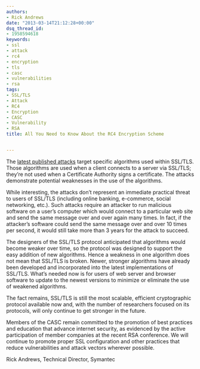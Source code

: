 ```yaml
---
authors:
- Rick Andrews
date: "2013-03-14T21:12:28+00:00"
dsq_thread_id:
- 1958594618
keywords:
- ssl
- attack
- rc4
- encryption
- tls
- casc
- vulnerabilities
- rsa
tags:
- SSL/TLS
- Attack
- RC4
- Encryption
- CASC
- Vulnerability
- RSA
title: All You Need to Know About the RC4 Encryption Scheme


---
```

The [latest published attacks][1] target specific algorithms used within SSL/TLS. Those algorithms are used when a client connects to a server via SSL/TLS; they’re not used when a Certificate Authority signs a certificate. The attacks demonstrate potential weaknesses in the use of the algorithms.

While interesting, the attacks don’t represent an immediate practical threat to users of SSL/TLS (including online banking, e-commerce, social networking, etc.). Such attacks require an attacker to run malicious software on a user’s computer which would connect to a particular web site and send the same message over and over again many times. In fact, if the attacker’s software could send the same message over and over 10 times per second, it would still take more than 3 years for the attack to succeed.

The designers of the SSL/TLS protocol anticipated that algorithms would become weaker over time, so the protocol was designed to support the easy addition of new algorithms. Hence a weakness in one algorithm does not mean that SSL/TLS is broken. Newer, stronger algorithms have already been developed and incorporated into the latest implementations of SSL/TLS. What’s needed now is for users of web server and browser software to update to the newest versions to minimize or eliminate the use of weakened algorithms.

The fact remains, SSL/TLS is still the most scalable, efficient cryptographic protocol available now and, with the number of researchers focused on its protocols, will only continue to get stronger in the future.

Members of the CASC remain committed to the promotion of best practices and education that advance internet security, as evidenced by the active participation of member companies at the recent RSA conference. We will continue to promote proper SSL configuration and other practices that reduce vulnerabilities and attack vectors wherever possible.

Rick Andrews, Technical Director, Symantec

 [1]: http://www.forbes.com/sites/andygreenberg/2013/03/13/cryptographers-show-mathematically-crackable-flaws-in-common-web-encryption/
